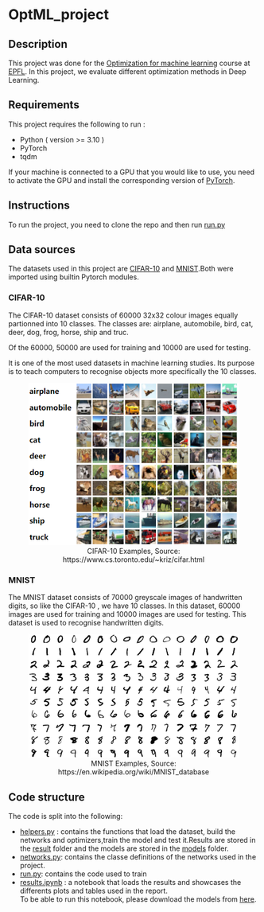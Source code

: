 # OptML_project

## Description 

This project was done for the [Optimization for machine learning](https://github.com/epfml/OptML_course) course at [EPFL](https://www.epfl.ch/fr/).
In this project, we evaluate different optimization methods in Deep Learning.

## Requirements 

This project requires the following to run :
* Python ( version >= 3.10 )
* PyTorch
* tqdm


If your machine is connected to a GPU that you would like to use, you need to activate the GPU and install the corresponding version of [PyTorch](https://pytorch.org/get-started/locally/).

## Instructions 

To run the project, you need to clone the repo and then run [run.py](/run.py)

## Data sources 

The datasets used in this project are [CIFAR-10](https://www.cs.toronto.edu/~kriz/cifar.html) and [MNIST](https://en.wikipedia.org/wiki/MNIST_database).Both were imported using builtin Pytorch modules.

### CIFAR-10 
The CIFAR-10 dataset consists of 60000 32x32 colour images equally partionned into 10 classes. The classes are: airplane, automobile, bird, cat, deer, dog, frog, horse, ship and truc.

Of the 60000, 50000 are used for training and 10000 are used for testing.

It is one of the most used datasets in machine learning studies.
Its purpose is to teach computers to recognise objects more specifically the 10 classes.
<figure align="center">
    <img src="./images/CIFAR-10.png" alt="CIFAR-10 Examples, Source: https://www.cs.toronto.edu/~kriz/cifar.html">
    <figcaption >CIFAR-10 Examples, Source: https://www.cs.toronto.edu/~kriz/cifar.html</figcaption>

</figure>

### MNIST
The MNIST dataset consists of 70000 greyscale images of handwritten digits, so like the CIFAR-10 , we have 10 classes. 
In this dataset, 60000 images are used for training and  10000 images are used for testing.
This dataset is used to recognise handwritten digits. 

<figure align="center">
    <img src="./images/MnistExamplesModified.png" alt="MNIST Examples, Source: https://en.wikipedia.org/wiki/MNIST_database">
    <figcaption >MNIST Examples, Source: https://en.wikipedia.org/wiki/MNIST_database </figcaption>
</figure>

## Code structure

The code is split into the following:
*  [helpers.py](helpers.py) : contains the functions that load the dataset, build the networks and optimizers,train the model and test it.Results are stored in the [result](/result) folder and the models are stored in the [models](/models) folder.
* [networks.py](networks.py): contains the classe definitions of the networks used in the project.
* [run.py](run.py): contains the code used to train 
* [results.ipynb](results.ipynb) : a notebook that loads the results and showcases the differents plots and tables used in the report.  
    To be able to run this notebook, please download the models from [here](https://drive.google.com/drive/folders/1FYesdnDPinI_i6BBdGi8VXckft8xe-I6?usp=sharing).








